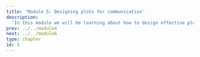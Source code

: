 ```yaml
---
title: 'Module 5: Designing plots for communication'
description:
  'In this module we will be learning about how to design effective plots for communication purposes.'
prev: ../../module4
next: ../../module6
type: chapter
id: 5
---
```


<exercise id="0" title="Module Learning Outcomes"  type="slides, video">
<slides source="module5/module5_00" shot="0" start="3:5707" end="4:5306"> </slides>
</exercise>

<exercise id="1" title="How to modify labels, titles, and ranges?" type="slides,video">
<slides source="module5/module5_01" shot="1" start="0:003" end="07:12"> </slides>
</exercise>

<exercise id="3" title="What Did We Just Learn?" type="slides, video">
<slides source="module5/module5_end" shot="0" start="04:5307" end="05:5911">
</slides>
</exercise>

